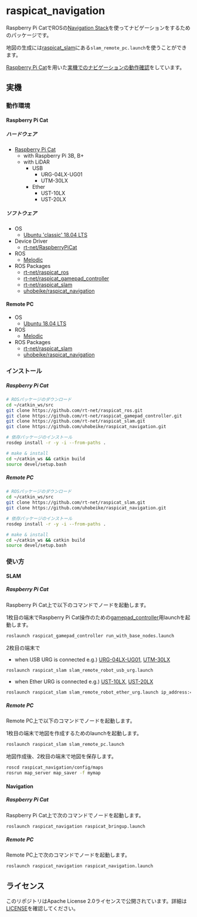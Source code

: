 # raspicat_navigation

Raspberry Pi CatでROSの[Navigation Stack](https://wiki.ros.org/navigation)を使ってナビゲーションをするためのパッケージです。

地図の生成には[raspicat_slam](https://github.com/rt-net/raspicat_slam)にある`slam_remote_pc.launch`を使うことができます。

[Raspberry Pi Cat](https://rt-net.jp/products/raspberry-pi-cat/)を用いた[実機でのナビゲーションの動作確認](https://youtu.be/ObsD6C73Xr4)をしています。

## 実機
### 動作環境
#### Raspberry Pi Cat
##### ハードウェア

* [Raspberry Pi Cat](https://rt-net.jp/products/raspberry-pi-cat/)
  * with Raspberry Pi 3B, B+
  * with LiDAR
    * USB
      * URG-04LX-UG01
      * UTM-30LX
    * Ether
      * UST-10LX
      * UST-20LX

##### ソフトウェア

* OS
  * [Ubuntu 'classic' 18.04 LTS](https://wiki.ubuntu.com/ARM/RaspberryPi)
* Device Driver
  * [rt-net/RaspberryPiCat](https://github.com/rt-net/raspicat_setup_scripts)
* ROS
  * [Melodic](https://wiki.ros.org/melodic/Installation/Ubuntu)
* ROS Packages
  * [rt-net/raspicat_ros](https://github.com/rt-net/raspicat_ros)
  * [rt-net/raspicat_gamepad_controller](https://github.com/rt-net/raspicat_gamepad_controller)
  * [rt-net/raspicat_slam](https://github.com/rt-net/raspicat_slam)
  * [uhobeike/raspicat_navigation](https://github.com/uhobeike/raspicat_navigation)

#### Remote PC

* OS
  * [Ubuntu 18.04 LTS](https://www.ubuntulinux.jp/News/ubuntu1804-ja-remix)
* ROS
  * [Melodic](https://wiki.ros.org/melodic/Installation/Ubuntu)
* ROS Packages
  * [rt-net/raspicat_slam](https://github.com/rt-net/raspicat_slam)
  * [uhobeike/raspicat_navigation](https://github.com/uhobeike/raspicat_navigation)

### インストール

##### Raspberry Pi Cat
```sh
# ROSパッケージのダウンロード
cd ~/catkin_ws/src
git clone https://github.com/rt-net/raspicat_ros.git
git clone https://github.com/rt-net/raspicat_gamepad_controller.git
git clone https://github.com/rt-net/raspicat_slam.git
git clone https://github.com/uhobeike/raspicat_navigation.git

# 依存パッケージのインストール
rosdep install -r -y -i --from-paths .

# make & install
cd ~/catkin_ws && catkin build
source devel/setup.bash
```

##### Remote PC
```sh
# ROSパッケージのダウンロード
cd ~/catkin_ws/src
git clone https://github.com/rt-net/raspicat_slam.git
git clone https://github.com/uhobeike/raspicat_navigation.git

# 依存パッケージのインストール
rosdep install -r -y -i --from-paths .

# make & install
cd ~/catkin_ws && catkin build
source devel/setup.bash
```

### 使い方

#### SLAM

##### Raspberry Pi Cat

Raspberry Pi Cat上で以下のコマンドでノードを起動します。

1枚目の端末でRaspberry Pi Cat操作のための[gamepad_controller](https://gaming.logicool.co.jp/ja-jp/products/gamepads/f710-wireless-gamepad.940-000144.html)用launchを起動します。

```sh
roslaunch raspicat_gamepad_controller run_with_base_nodes.launch
```

2枚目の端末で

* when USB URG is connected e.g.) [URG-04LX-UG01](https://www.hokuyo-aut.co.jp/search/single.php?serial=17), [UTM-30LX](https://www.hokuyo-aut.co.jp/search/single.php?serial=21)
```sh
roslaunch raspicat_slam slam_remote_robot_usb_urg.launch
```

* when Ether URG is connected e.g.) [UST-10LX](https://www.hokuyo-aut.co.jp/search/single.php?serial=16), [UST-20LX](https://www.hokuyo-aut.co.jp/search/single.php?serial=16)

```sh
roslaunch raspicat_slam slam_remote_robot_ether_urg.launch ip_address:="192.168.0.10"
```


##### Remote PC

Remote PC上で以下のコマンドでノードを起動します。

1枚目の端末で地図を作成するためのlaunchを起動します。

```sh
roslaunch raspicat_slam slam_remote_pc.launch
```

地図作成後、2枚目の端末で地図を保存します。

```sh
roscd raspicat_navigation/config/maps
rosrun map_server map_saver -f mymap
```

#### Navigation

##### Raspberry Pi Cat

Raspberry Pi Cat上で次のコマンドでノードを起動します。

```sh
roslaunch raspicat_navigation raspicat_bringup.launch
```

##### Remote PC

Remote PC上で次のコマンドでノードを起動します。

```sh
roslaunch raspicat_navigation raspicat_navigation.launch 
```

## ライセンス

このリポジトリはApache License 2.0ライセンスで公開されています。詳細は[LICENSE](./LICENSE)を確認してください。

